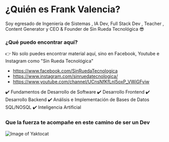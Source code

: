 # ¿Quién es Frank Valencia?

Soy egresado de Ingeniería de Sistemas , IA Dev, Full Stack Dev , Teacher , Content Generator y CEO & Founder de Sin Rueda Tecnológica :sunglasses:

### ¿Qué puedo encontrar aquí?
:point_right: No solo puedes encontrar material aquí, sino en Facebook, Youtube e Instagram como "Sin Rueda Tecnológica"

* https://www.facebook.com/SinRuedaTecnologica
* https://www.instagram.com/sinruedatecnologica/
* https://www.youtube.com/channel/UCnsNfKfLnl5oxP_VWiGFyiw

:heavy_check_mark: Fundamentos de Desarrollo de Software
:heavy_check_mark: Desarrollo Frontend
:heavy_check_mark: Desarrollo Backend
:heavy_check_mark: Análisis e Implementación de Bases de Datos SQL/NOSQL
:heavy_check_mark: Inteligencia Artificial

### Que la fuerza te acompañe en este camino de ser un Dev

![Image of Yaktocat](https://octodex.github.com/images/octobiwan.jpg)

<!--
**FrankSVP/FrankSVP** is a ✨ _special_ ✨ repository because its `README.md` (this file) appears on your GitHub profile.

Here are some ideas to get you started:

- 🔭 I’m currently working on ...
- 🌱 I’m currently learning ...
- 👯 I’m looking to collaborate on ...
- 🤔 I’m looking for help with ...
- 💬 Ask me about ...
- 📫 How to reach me: ...
- 😄 Pronouns: ...
- ⚡ Fun fact: ...
-->

